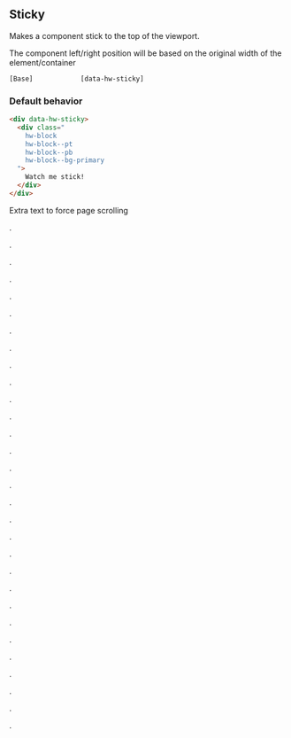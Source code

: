 
## Sticky

Makes a component stick to the top of the viewport.

The component left/right position will be based on the original width of the element/container

```code
[Base]            [data-hw-sticky]
```

### Default behavior

```html
<div data-hw-sticky>
  <div class="
    hw-block
    hw-block--pt
    hw-block--pb
    hw-block--bg-primary
  ">
    Watch me stick!
  </div>
</div>
```

Extra text to force page scrolling

.

.

.

.

.

.

.

.

.

.

.

.

.

.

.

.

.

.

.

.

.

.

.

.

.

.

.

.

.

.
